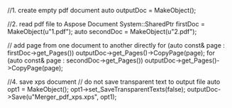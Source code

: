 
//1. create empty pdf document
auto outputDoc = MakeObject<Document>();

//2. read pdf file to Aspose Document
System::SharedPtr<Document> firstDoc = MakeObject<Document>(u"1.pdf");
auto secondDoc = MakeObject<Document>(u"2.pdf");

// add page from one document to another directly
for (auto const& page : firstDoc->get_Pages())
	outputDoc->get_Pages()->CopyPage(page);
for (auto const& page : secondDoc->get_Pages())
	outputDoc->get_Pages()->CopyPage(page);

//4. save xps document
// do not save transparent text to output file
auto opt1 = MakeObject<XpsSaveOptions>();
opt1->set_SaveTransparentTexts(false);
outputDoc->Save(u"Merger_pdf_xps.xps", opt1);
